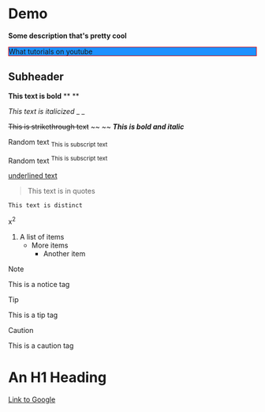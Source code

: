 # Demo

**Some description that's pretty cool**

<div style="border: 1px solid red; background: dodgerblue">What tutorials on youtube</div>

## Subheader

**This text is bold** \*\* \*\*

_This text is italicized_ \_ \_

~~This is strikethrough text~~ ~~ ~~
**_This is bold and italic_**

Random text <sub> This is subscript text </sub>

Random text <sup> This is subscript text </sup>

<ins> underlined text </ins>

> This text is in quotes

```
This text is distinct
```

x<sup>2</sup>

1. A list of items
   - More items
     - Another item

> [!NOTE]
> This is a notice tag

> [!TIP]
> This is a tip tag

> [!CAUTION]
> This is a caution tag

<h1> An H1 Heading </h1>

[Link to Google](https://www.google.com)

